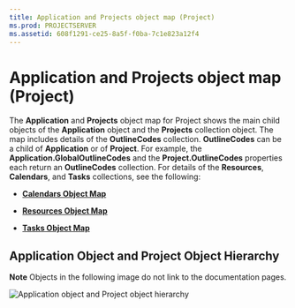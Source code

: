 ```yaml
---
title: Application and Projects object map (Project)
ms.prod: PROJECTSERVER
ms.assetid: 608f1291-ce25-8a5f-f0ba-7c1e823a12f4
---
```



# Application and Projects object map (Project)

The  **Application** and **Projects** object map for Project shows the main child objects of the **Application** object and the **Projects** collection object. The map includes details of the **OutlineCodes** collection. **OutlineCodes** can be a child of **Application** or of **Project**. For example, the  **Application.GlobalOutlineCodes** and the **Project.OutlineCodes** properties each return an **OutlineCodes** collection. For details of the **Resources**,  **Calendars**, and  **Tasks** collections, see the following:


-  **[Calendars Object Map](calendars-object-map-project.md)**
    
-  **[Resources Object Map](resources-object-map-project.md)**
    
-  **[Tasks Object Map](tasks-object-map-project.md)**
    

## Application Object and Project Object Hierarchy


 **Note**  Objects in the following image do not link to the documentation pages.


![Application object and Project object hierarchy](images/pj15_VBAObjectMap_AppProject.jpg)


